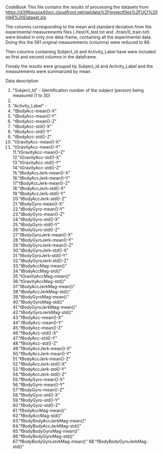CodeBook
This file contains the results of processing the datasets from https://d396qusza40orc.cloudfront.net/getdata%2Fprojectfiles%2FUCI%20HAR%20Dataset.zip 

The columns corresponding to the mean and standard deviation from the experimental measurements files
(./test/X_test.txt and ./train/X_train.txt) were binded in only one data-frame, containing all the experimental data. Doing this the 561 original measurements (columns) were reduced to 66.

Then columns containing Subject_Id and Activity_Label have were included as first and second columns in the dataframe.

Finnaly the results were grouped by Subject_Id and Activity_Label and the measurements were summarized by mean.

Data description
1. "Subject_Id"        - Identification number of the subject (person) being measured (1 to 30)
2. 
2. "Activity_Label"    -           
3. "tBodyAcc-mean()-X"           
4. "tBodyAcc-mean()-Y"          
5. "tBodyAcc-mean()-Z"          
6. "tBodyAcc-std()-X"           
7. "tBodyAcc-std()-Y"            
8. "tBodyAcc-std()-Z"           
9. "tGravityAcc-mean()-X"        
10. "tGravityAcc-mean()-Y"       
11."tGravityAcc-mean()-Z"        
12."tGravityAcc-std()-X"        
13."tGravityAcc-std()-Y"         
14."tGravityAcc-std()-Z"        
15."tBodyAccJerk-mean()-X"       
16."tBodyAccJerk-mean()-Y"      
17."tBodyAccJerk-mean()-Z"       
18."tBodyAccJerk-std()-X"       
19."tBodyAccJerk-std()-Y"        
20."tBodyAccJerk-std()-Z"       
21."tBodyGyro-mean()-X"          
22."tBodyGyro-mean()-Y"         
23."tBodyGyro-mean()-Z"          
24."tBodyGyro-std()-X"          
25."tBodyGyro-std()-Y"           
26."tBodyGyro-std()-Z"          
27."tBodyGyroJerk-mean()-X"      
28."tBodyGyroJerk-mean()-Y"     
29."tBodyGyroJerk-mean()-Z"      
30."tBodyGyroJerk-std()-X"      
31."tBodyGyroJerk-std()-Y"       
32."tBodyGyroJerk-std()-Z"      
33."tBodyAccMag-mean()"          
34."tBodyAccMag-std()"          
35."tGravityAccMag-mean()"       
36."tGravityAccMag-std()"       
37."tBodyAccJerkMag-mean()"      
38."tBodyAccJerkMag-std()"      
39."tBodyGyroMag-mean()"         
40."tBodyGyroMag-std()"         
41."tBodyGyroJerkMag-mean()"     
42."tBodyGyroJerkMag-std()"     
43."fBodyAcc-mean()-X"           
44".fBodyAcc-mean()-Y"          
45."fBodyAcc-mean()-Z"           
46."fBodyAcc-std()-X"           
47."fBodyAcc-std()-Y"            
48."fBodyAcc-std()-Z"           
49."fBodyAccJerk-mean()-X"       
50."fBodyAccJerk-mean()-Y"      
51."fBodyAccJerk-mean()-Z"       
52."fBodyAccJerk-std()-X"       
53."fBodyAccJerk-std()-Y"        
54."fBodyAccJerk-std()-Z"       
55."fBodyGyro-mean()-X"          
56."fBodyGyro-mean()-Y"         
57."fBodyGyro-mean()-Z"          
58."fBodyGyro-std()-X"          
59."fBodyGyro-std()-Y"           
60."fBodyGyro-std()-Z"          
61."fBodyAccMag-mean()"          
62."fBodyAccMag-std()"          
63."fBodyBodyAccJerkMag-mean()"  
64."fBodyBodyAccJerkMag-std()"  
65."fBodyBodyGyroMag-mean()"     
66."fBodyBodyGyroMag-std()"     
67."fBodyBodyGyroJerkMag-mean()"
68."fBodyBodyGyroJerkMag-std()" 
